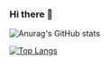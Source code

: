 ### Hi there 👋

<!--
**gmillio/gmillio** is a ✨ _special_ ✨ repository because its `README.md` (this file) appears on your GitHub profile.

Here are some ideas to get you started:

- 🔭 I’m currently working on ...
- 🌱 I’m currently learning ...
- 👯 I’m looking to collaborate on ...
- 🤔 I’m looking for help with ...
- 💬 Ask me about ...
- 📫 How to reach me: ...
- 😄 Pronouns: ...
- ⚡ Fun fact: ...
-->


![Anurag's GitHub stats](https://github-readme-stats.vercel.app/api?username=gmillio&show_icons=true&bg_color=DEG,fe5b13,ff5ad8&hide_border=true&text_color=ffffff)

[![Top Langs](https://github-readme-stats.vercel.app/api/top-langs/?username=gmillio&langs_count=8&bg_color=DEG,fe5b13,ff5ad8&hide_border=true&text_color=ffffff)](https://github.com/gmillio/github-readme-stats)




